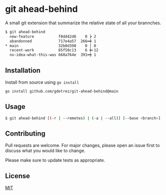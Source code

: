 # git ahead-behind

A small git extension that summarize the relative state of all your brannches.

```sh
$ git ahead-behind
  new-feature           f0dd42d6    0 ┝ 2  
  abandonned            717e4a57  266━┿ 1  
* main                  32b0d398    0 │ 0  
  recent-work           85f50c13    6 ┿╸12 
  no-idea-what-this-was 668a764e  391━┿ 1  
```

## Installation

Install from source using `go install`

```bash
go install github.com/gdetrez/git-ahead-behind@main
```

## Usage

```sh
$ git ahead-behind [(-r | --remotes) | (-a | --all)] [--base <branch>]
```

## Contributing

Pull requests are welcome. For major changes, please open an issue first to
discuss what you would like to change.

Please make sure to update tests as appropriate.

## License

[MIT](https://choosealicense.com/licenses/mit/)
